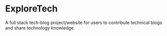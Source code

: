 # ExploreTech
A full stack tech-blog project/website for users to contribute technical blogs and share technology knowledge.
